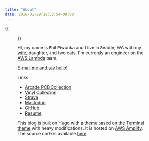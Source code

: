 ```yaml
---
title: "About"
date: 2018-01-29T18:53:54-08:00
---
```


{{<figure src="/images/about4.jpeg">}}

Hi, my name is Phil Piwonka and I live in Seattle, WA with my [wife](https://kristawelch.com), daughter, and two cats. I'm currently an engineer on the [AWS Lambda](https://aws.amazon.com/lambda/) team.

<a href="mailto:hello@pdp.dev?subject=Hello!">E-mail me and say hello!</a>

Links:

* [Arcade PCB Collection](/pcb/)
* [Vinyl Collection](/vinyl/)
* [Strava](https://www.strava.com/athletes/6632067)
* <a href="https://hachyderm.io/@pdp" rel="me">Mastodon</a>
* <a href="https://github.com/wnka" rel="me">GitHub</a>
* [Resume](https://philpiwonka.com)

This blog is built on [Hugo](http://www.gohugo.io/) with a theme based on the [Terminal theme](https://github.com/panr/hugo-theme-terminal) with heavy modifications. It is hosted on [AWS Amplify](https://aws.amazon.com/amplify/). The source code is available [here](https://github.com/wnka/pdp80-blog).
